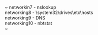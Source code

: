 

~
networkin7 - nslookup\
networking8 - \system32\drives\etc\hosts\
networking9 - DNS\
networking10 - nbtstat\
~

